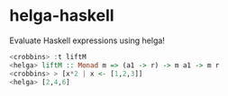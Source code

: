 helga-haskell
=============

Evaluate Haskell expressions using helga!

```haskell
<crobbins> :t liftM
<helga> liftM :: Monad m => (a1 -> r) -> m a1 -> m r
<crobbins> > [x*2 | x <- [1,2,3]]
<helga> [2,4,6]
```
